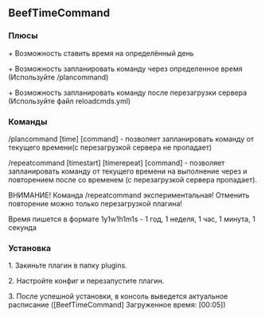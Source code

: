 BeefTimeCommand
---
<h3>Плюсы</h3>
<p>
<p>+ Возможность ставить время на определённый день</p>
<p>+ Возможность запланировать команду через определенное время (Используйте /plancommand)</p>
<p>+ Возможность запланировать команду после перезагрузки сервера (Используйте файл reloadcmds.yml)</p>
</p>


<h3>Команды</h3>
<p>/plancommand [time] [command] - позволяет запланировать команду от текущего времени(с перезагрузкой сервера не пропадает)</p>
<p>/repeatcommand [timestart] [timerepeat] [command] - позволяет запланировать команду от текущего времени на выполнение через <timestart> и повторением после <timestart> со временем <timerepeat> (с перезагрузкой сервера пропадает).</p>
<p>ВНИМАНИЕ! Команда /repeatcommand экспериментальная! Отменить повторение можно только перезагрузкой плагина!</p>
</p>Время пишется в формате 1y1w1h1m1s - 1 год, 1 неделя, 1 час, 1 минута, 1 секунда</p>
<h3>Установка</h3>

<p>1. Закиньте плагин в папку plugins.</p>
<p>2. Настройте конфиг и перезапустите плагин.</p>
<p>3. После успешной установки, в консоль выведется актуальное расписание ([BeefTimeCommand] Загруженное время: [00:05])</p>

